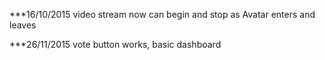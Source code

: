 ***16/10/2015
video stream now can begin and stop as Avatar enters and leaves

***26/11/2015
vote button works, basic dashboard
